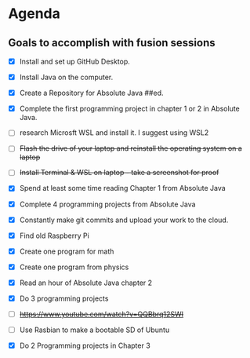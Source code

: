 # Agenda

## Goals to accomplish with fusion sessions

- [x] Install and set up GitHub Desktop.
- [x] Install Java on the computer.
- [x] Create a Repository for Absolute Java ##ed.
- [x] Complete the first programming project in chapter 1 or 2 in Absolute Java.
- [ ] research Microsft WSL and install it. I suggest using WSL2
      
- [ ] ~~Flash the drive of your laptop and reinstall the operating system on a laptop~~
- [ ] ~~Install Terminal & WSL on laptop - take a screenshot for proof~~
- [x] Spend at least some time reading Chapter 1 from Absolute Java
- [x] Complete 4 programming projects from Absolute Java
- [x] Constantly make git commits and upload your work to the cloud.

- [x] Find old Raspberry Pi
      
- [x] Create one program for math
- [x] Create one program from physics
- [x] Read an hour of Absolute Java chapter 2

- [x] Do 3 programming projects 

- [ ] ~~https://www.youtube.com/watch?v=QQBbrq12SWI~~
- [ ] Use Rasbian to make a bootable SD of Ubuntu
- [x] Do 2 Programming projects in Chapter 3


